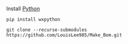 Install [Python](https://www.python.org/downloads)

```shell
pip install wxpython
```


```shell
git clone --recurse-submodules https://github.com/LouisLee985/Make_Bom.git
```
